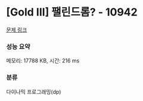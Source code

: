 # [Gold III] 팰린드롬? - 10942 

[문제 링크](https://www.acmicpc.net/problem/10942) 

### 성능 요약

메모리: 17788 KB, 시간: 216 ms

### 분류

다이나믹 프로그래밍(dp)

